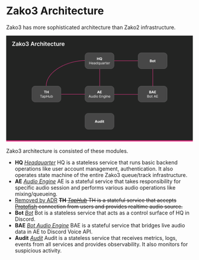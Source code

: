 # Zako3 Architecture

Zako3 has more sophisticated architecture than Zako2 infrastructure. 

![arch](/docs/assets/arch1.png)

Zako3 architecture is consisted of these modules.

- **HQ** *[Headquarter](services/hq.md)* HQ is a stateless service that runs basic backend operations like user account management, authentication. It also operates state machine of the entire Zako3 queue/track infrastructure.
- **AE** *[Audio Engine](services/ae.md)* AE is a stateful service that takes responsibility for specific audio session and performs various audio operations like mixing/queueing.
- [Removed by ADR](/docs/architecture/decisions/0002-merge-taphub-to-audio-engine.md) ~~**TH** *[TapHub](services/th.md)* TH is a stateful service that accepts [Protofish](https://github.com/zako-ac/protofish) connection from users and provides realtime audio source.~~
- **Bot** *[Bot](services/bot.md)* Bot is a stateless service that acts as a control surface of HQ in Discord.
- **BAE** *[Bot Audio Engine](services/bae.md)* BAE is a stateful service that bridges live audio data in AE to Discord Voice API.
- **Audit** *[Audit](services/audit.md)* Audit is a stateless service that receives metrics, logs, events from all services and provides observability. It also monitors for suspicious activity.
